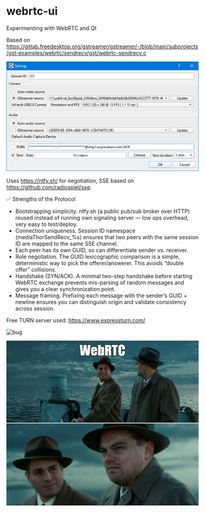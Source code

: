 # webrtc-ui
Experimenting with WebRTC and Qt

Based on https://gitlab.freedesktop.org/gstreamer/gstreamer/-/blob/main/subprojects/gst-examples/webrtc/sendrecv/gst/webrtc-sendrecv.c

![settings](demo.png)

Uses https://ntfy.sh/ for negotiation, SSE based on https://github.com/radiospiel/sse.

✅ Strengths of the Protocol
- Bootstrapping simplicity. ntfy.sh (a public pub/sub broker over HTTP) reused instead of running own signaling server — low ops overhead, very easy to test/deploy.
- Connection uniqueness. Session ID namespace (mediaThorSendRecv_%s) ensures that two peers with the same session ID are mapped to the same SSE channel.
- Each peer has its own GUID, so can differentiate sender vs. receiver.
- Role negotiation. The GUID lexicographic comparison is a simple, deterministic way to pick the offerer/answerer. This avoids “double offer” collisions.
- Handshake (SYN/ACK). A minimal two-step handshake before starting WebRTC exchange prevents mis-parsing of random messages and gives you a clear synchronization point.
- Message framing. Prefixing each message with the sender’s GUID + newline ensures you can distinguish origin and validate consistency across session.

Free TURN server used: https://www.expressturn.com/

![bug](https://user-images.githubusercontent.com/11851670/224350642-5d3b9b2a-86f7-472b-9911-6f3de2fc89ba.jpg)

![WebRTC](WebRTC.jpg)
